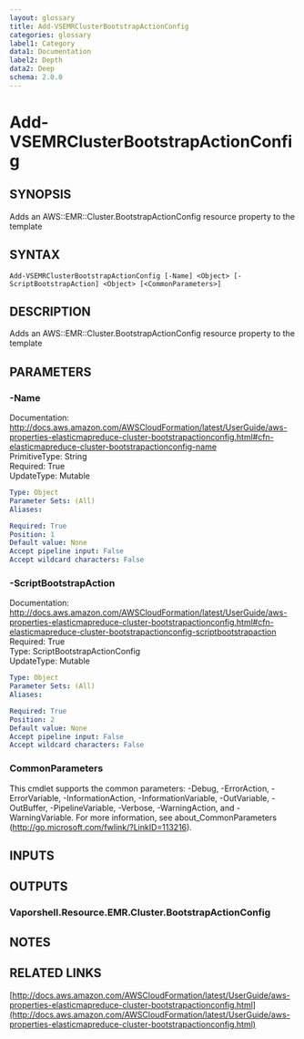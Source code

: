 ```yaml
---
layout: glossary
title: Add-VSEMRClusterBootstrapActionConfig
categories: glossary
label1: Category
data1: Documentation
label2: Depth
data2: Deep
schema: 2.0.0
---
```


# Add-VSEMRClusterBootstrapActionConfig

## SYNOPSIS
Adds an AWS::EMR::Cluster.BootstrapActionConfig resource property to the template

## SYNTAX

```
Add-VSEMRClusterBootstrapActionConfig [-Name] <Object> [-ScriptBootstrapAction] <Object> [<CommonParameters>]
```

## DESCRIPTION
Adds an AWS::EMR::Cluster.BootstrapActionConfig resource property to the template

## PARAMETERS

### -Name
Documentation: http://docs.aws.amazon.com/AWSCloudFormation/latest/UserGuide/aws-properties-elasticmapreduce-cluster-bootstrapactionconfig.html#cfn-elasticmapreduce-cluster-bootstrapactionconfig-name    
PrimitiveType: String    
Required: True    
UpdateType: Mutable

```yaml
Type: Object
Parameter Sets: (All)
Aliases:

Required: True
Position: 1
Default value: None
Accept pipeline input: False
Accept wildcard characters: False
```

### -ScriptBootstrapAction
Documentation: http://docs.aws.amazon.com/AWSCloudFormation/latest/UserGuide/aws-properties-elasticmapreduce-cluster-bootstrapactionconfig.html#cfn-elasticmapreduce-cluster-bootstrapactionconfig-scriptbootstrapaction    
Required: True    
Type: ScriptBootstrapActionConfig    
UpdateType: Mutable

```yaml
Type: Object
Parameter Sets: (All)
Aliases:

Required: True
Position: 2
Default value: None
Accept pipeline input: False
Accept wildcard characters: False
```

### CommonParameters
This cmdlet supports the common parameters: -Debug, -ErrorAction, -ErrorVariable, -InformationAction, -InformationVariable, -OutVariable, -OutBuffer, -PipelineVariable, -Verbose, -WarningAction, and -WarningVariable.
For more information, see about_CommonParameters (http://go.microsoft.com/fwlink/?LinkID=113216).

## INPUTS

## OUTPUTS

### Vaporshell.Resource.EMR.Cluster.BootstrapActionConfig

## NOTES

## RELATED LINKS

[http://docs.aws.amazon.com/AWSCloudFormation/latest/UserGuide/aws-properties-elasticmapreduce-cluster-bootstrapactionconfig.html](http://docs.aws.amazon.com/AWSCloudFormation/latest/UserGuide/aws-properties-elasticmapreduce-cluster-bootstrapactionconfig.html)

